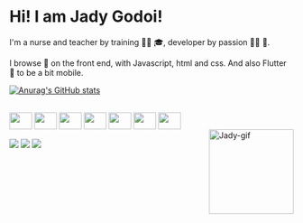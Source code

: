 <h1>Hi! I am Jady Godoi!</h1>

I'm a nurse and teacher by training 🧑‍⚕️ 🎓, developer by passion 🧑‍💻 🫶. 

I browse 🧭 on the front end, with Javascript, html and css. And also Flutter 📲 to be a bit mobile.

[![Anurag's GitHub stats](https://github-readme-stats.vercel.app/api?username=jady-sm-godoi&show_icons=true&theme=dracula&count_private=true)](https://github.com/jady-sm-godoi/github-readme-stats)

<div style="display: inline_block"><br>
  <img align="center" height="30" width="40" src="https://cdn.jsdelivr.net/gh/devicons/devicon/icons/javascript/javascript-original.svg">
  <img align="center" height="30" width="40" src="https://cdn.jsdelivr.net/gh/devicons/devicon/icons/html5/html5-original-wordmark.svg">
  <img align="center" height="30" width="40" src="https://cdn.jsdelivr.net/gh/devicons/devicon/icons/css3/css3-original-wordmark.svg" />
  <img align="center" height="30" width="40" src="https://cdn.jsdelivr.net/gh/devicons/devicon/icons/react/react-original.svg" />
  <img align="center" height="30" width="40" src="https://cdn.jsdelivr.net/gh/devicons/devicon/icons/python/python-original.svg" />    
  <img align="center" height="30" width="40" src="https://cdn.jsdelivr.net/gh/devicons/devicon/icons/dart/dart-original.svg" />
  <img align="center" height="30" width="40" src="https://cdn.jsdelivr.net/gh/devicons/devicon/icons/flutter/flutter-original.svg" />
  
  
  <br>
  <img align="right" height="150" width="150" alt="Jady-gif" src="https://user-images.githubusercontent.com/59850893/194685217-f6f65b2f-5c6e-4889-a12f-4e93b5378aac.gif"/>
  
                      
            

<br>
<div>
<a href="mailto:jady.s.m@gmail.com" ><img src="https://img.shields.io/badge/Gmail-D14836?style=for-the-badge&logo=gmail&logoColor=white"></a>
<a href="https://www.linkedin.com/in/jady-sobjak-de-mello-godoi-03236628/" ><img src="https://img.shields.io/badge/LinkedIn-0077B5?style=for-the-badge&logo=linkedin&logoColor=white"></a>
<a href="https://www.instagram.com/jadygodoi/" ><img src="https://img.shields.io/badge/Instagram-E4405F?style=for-the-badge&logo=instagram&logoColor=white"></a>

</div>
<br>
